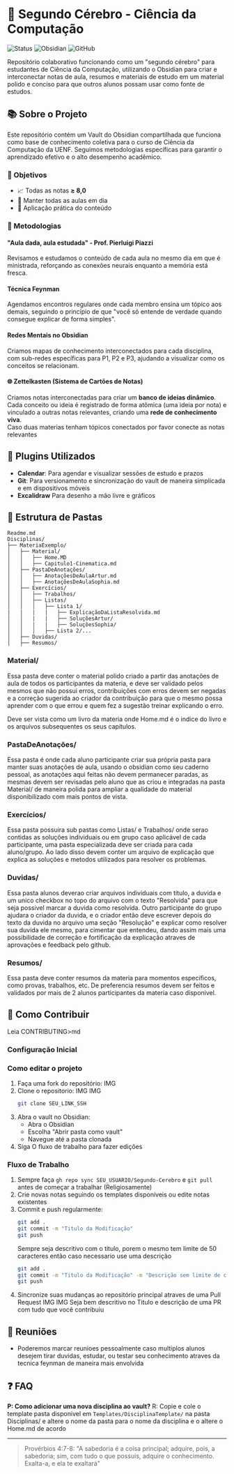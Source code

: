 # 🧠 Segundo Cérebro - Ciência da Computação

![Status](https://img.shields.io/badge/Status-Em%20Desenvolvimento-yellow)
![Obsidian](https://img.shields.io/badge/Obsidian-7A1FA2?style=flat&logo=obsidian&logoColor=white)
![GitHub](https://img.shields.io/badge/GitHub-181717?style=flat&logo=github&logoColor=white)

Repositório colaborativo funcionando como um "segundo cérebro" para estudantes de Ciência da Computação, utilizando o Obsidian para criar e interconectar notas de aula, resumos e materiais de estudo em um material polido e conciso para que outros alunos possam usar como fonte de estudos.

## 📚 Sobre o Projeto

Este repositório contém um Vault do Obsidian compartilhada que funciona como base de conhecimento coletiva para o curso de Ciência da Computação da UENF. Seguimos metodologias específicas para garantir o aprendizado efetivo e o alto desempenho acadêmico.

### 🎯 Objetivos

- 📈 Todas as notas **≥ 8,0**
- 📝 Manter todas as aulas em dia
- 🔄 Aplicação prática do conteúdo

### 🧩 Metodologias

#### "Aula dada, aula estudada" - Prof. Pierluigi Piazzi
Revisamos e estudamos o conteúdo de cada aula no mesmo dia em que é ministrada, reforçando as conexões neurais enquanto a memória está fresca.

#### Técnica Feynman
Agendamos encontros regulares onde cada membro ensina um tópico aos demais, seguindo o princípio de que "você só entende de verdade quando consegue explicar de forma simples".

#### Redes Mentais no Obsidian
Criamos mapas de conhecimento interconectados para cada disciplina, com sub-redes específicas para P1, P2 e P3, ajudando a visualizar como os conceitos se relacionam.

#### 🌐 **Zettelkasten (Sistema de Cartões de Notas)**  
Criamos notas interconectadas para criar um **banco de ideias dinâmico**. Cada conceito ou ideia é registrado de forma atômica (uma ideia por nota) e vinculado a outras notas relevantes, criando uma **rede de conhecimento viva**.  
Caso duas materias tenham tópicos conectados por favor conecte as notas relevantes 

## 🔌 Plugins Utilizados

- **Calendar**: Para agendar e visualizar sessões de estudo e prazos
- **Git**: Para versionamento e sincronização do vault de maneira simplicada e em dispositivos móveis
- **Excalidraw** Para desenho a mão livre e gráficos

## 📂 Estrutura de Pastas

```
Readme.md
Disciplinas/
├── MateriaExemplo/
│   ├── Material/
│   │   ├── Home.MD
│   │   ├── Capitulo1-Cinematica.md
│   ├── PastaDeAnotações/
│   │   ├── AnotaçõesDeAulaArtur.md
│   │   ├── AnotaçõesDeAulaSophia.md
│   ├── Exercícios/
│   │   ├── Trabalhos/
│   │   ├── Listas/
│   │   │   ├── Lista 1/
|   |   |   |   ├── ExplicaçãoDaListaResolvida.md
│   │   |   |   ├── SoluçõesArtur/
│   │   |   |   ├── SoluçõesSophia/
│   │   │   ├── Lista 2/...
│   ├── Duvidas/
│   ├── Resumos/
```

### Material/
Essa pasta deve conter o material polido criado a partir das anotações de aula de todos os participantes da materia, e deve ser validado pelos mesmos que não possui erros, contribuições com erros devem ser negadas e a correção sugerida ao criador da contribuição
para que o mesmo possa aprender com o que errou e quem fez a sugestão treinar explicando o erro.

Deve ser vista como um livro da materia onde Home.md é o indice do livro e os arquivos subsequentes os seus capítulos.

### PastaDeAnotações/
Essa pasta é onde cada aluno participante criar sua própria pasta para manter suas anotações de aula, usando o obsidian como seu caderno pessoal, as anotações aqui feitas não devem permanecer paradas, as mesmas devem ser revisadas pelo aluno que as criou
e integradas na pasta Material/ de maneira polida para ampliar a qualidade do material disponibilizado com mais pontos de vista.

### Exercícios/
Essa pasta possuira sub pastas como Listas/ e Trabalhos/ onde serao contidas as soluções individuais ou em grupo caso aplicável de cada participante, uma pasta especializada deve ser criada para cada aluno/grupo. Ao lado disso devem conter um arquivo de explicação que explica as soluções e metodos utilizados para resolver os problemas.

### Duvidas/
Essa pasta alunos deverao criar arquivos individuais com titulo, a duvida e um unico checkbox no topo do arquivo com o texto "Resolvida" para que seja possivel marcar a duvida como resolvida. Outro participante do grupo ajudara o criador da duvida, e o criador então deve escrever depois do texto da duvida no arquivo uma seção "Resolução" e explicar como resolver sua duvida ele mesmo, para cimentar que entendeu, dando assim mais uma possibilidade de correção e fortificação da explicação atraves de aprovações e feedback pelo github.

### Resumos/
Essa pasta deve conter resumos da materia para momentos especificos, como provas, trabalhos, etc. De preferencia resumos devem ser feitos e validados por mais de 2 alunos participantes da materia caso disponivel.

## 🤝 Como Contribuir

Leia CONTRIBUTING>md

### Configuração Inicial

### Como editar o projeto
1. Faça uma fork do repositório:
   IMG  
2. Clone o repositorio:
   IMG
   IMG
   ```bash
   git clone SEU_LINK_SSH
   ```
3. Abra o vault no Obsidian:
   - Abra o Obsidian
   - Escolha "Abrir pasta como vault"
   - Navegue até a pasta clonada
4. Siga O fluxo de trabalho para fazer edições

### Fluxo de Trabalho

1. Sempre faça `gh repo sync SEU_USUARIO/Segundo-Cerebro` e `git pull` antes de começar a trabalhar (Religiosamente)
2. Crie novas notas seguindo os templates disponíveis ou edite notas existentes
3. Commit e push regularmente:
   ```bash
   git add .
   git commit -m "Titulo da Modificação"
   git push
   ```
   Sempre seja descritivo com o titulo, porem o mesmo tem limite de 50 caracteres então caso necessario use uma descrição
   ```bash
   git add .
   git commit -m "Titulo da Modificação" -m "Descrição sem limite de caracteres"
   git push
   ```
4. Sincronize suas mudanças ao repositório principal atraves de uma Pull Request
   IMG
   IMG
   Seja bem descritivo no Titulo e descrição de uma PR com tudo que você contribuiu
   
## 📅 Reuniões

- Poderemos marcar reunioes pessoalmente caso multiplos alunos desejem tirar duvidas, estudar, ou testar seu conhecimento atraves da tecnica feynman de maneira mais envolvida

## ❓ FAQ

**P: Como adicionar uma nova disciplina ao vault?**
R: Copie e cole o template pasta disponivel em `Templates/DisciplinaTemplate/` na pasta Disciplinas/ e altere o nome da pasta para o nome da disciplina e o altere o Home.md de acordo

---

> Provérbios 4:7-8: "A sabedoria é a coisa principal; adquire, pois, a sabedoria; sim, com tudo o que possuis, adquire o conhecimento. Exalta-a, e ela te exaltará"
